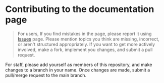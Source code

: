 # Contributing to the documentation page

> For users, If you find mistakes in the page, please report it using [Issues](https://github.com/ICHEC/interim-service/issues) page.
Please mention topics you think are missing, incorrect, or aren't structured appropriately. If you want to get more actively involved, make a fork, implement you changes, and submit a pull request.

For staff, please add yourself as members of this repository, and make changes to a branch in your name. Once changes are made, submit a pull/merge request to the main branch.
